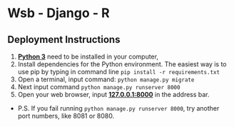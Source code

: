 # Wsb - Django - R



## Deployment Instructions
1. [**Python 3**]( https://www.python.org/) need to be installed in your computer, 
2. Install dependencies for the Python environment. The easiest way is to use pip by typing in command line `pip install -r requirements.txt`
3. Open a terminal, input command: `python manage.py migrate`
4. Next input command `python manage.py runserver 8000`
5. Open your web browser, input [**127.0.0.1:8000**]( http://127.0.0.1:8000 ) in the address bar.
- P.S. If you fail running `python manage.py runserver 8000`, try another port numbers, like 8081 or 8080.
